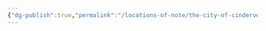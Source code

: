 ```yaml
---
{"dg-publish":true,"permalink":"/locations-of-note/the-city-of-cinderveil/golden-cinders-mineshaft/"}
---
```


